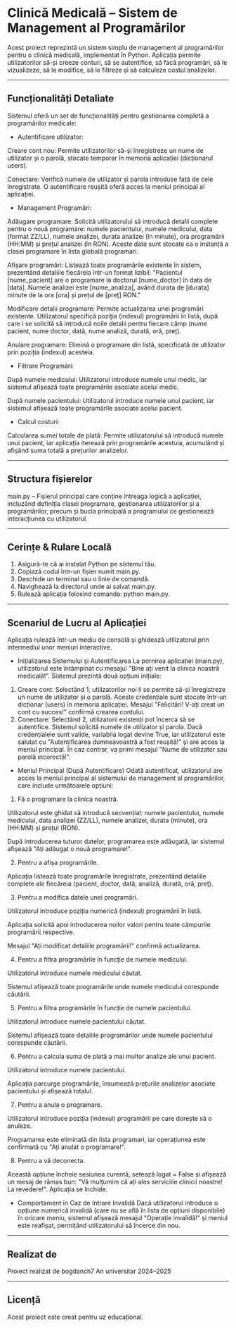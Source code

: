 # Clinică Medicală – Sistem de Management al Programărilor

Acest proiect reprezintă un sistem simplu de management al programărilor pentru o clinică medicală, implementat în Python. Aplicația permite utilizatorilor să-și creeze conturi, să se autentifice, să facă programări, să le vizualizeze, să le modifice, să le filtreze și să calculeze costul analizelor.

---

## Funcționalități Detaliate

Sistemul oferă un set de funcționalități pentru gestionarea completă a programărilor medicale:

- Autentificare utilizator:

Creare cont nou: Permite utilizatorilor să-și înregistreze un nume de utilizator și o parolă, stocate temporar în memoria aplicației (dicționarul users).

Conectare: Verifică numele de utilizator și parola introduse față de cele înregistrate. O autentificare reușită oferă acces la meniul principal al aplicației.

- Management Programări:

Adăugare programare: Solicită utilizatorului să introducă detalii complete pentru o nouă programare: numele pacientului, numele medicului, data (format ZZ/LL), numele analizei, durata analizei (în minute), ora programării (HH:MM) și prețul analizei (în RON). Aceste date sunt stocate ca o instanță a clasei programare în lista globală programari.

Afișare programări: Listează toate programările existente în sistem, prezentând detaliile fiecăreia într-un format lizibil: "Pacientul [nume_pacient] are o programare la doctorul [nume_doctor] în data de [data]. Numele analizei este [nume_analiza], având durata de [durata] minute de la ora [ora] și prețul de [preț] RON."

Modificare detalii programare: Permite actualizarea unei programări existente. Utilizatorul specifică poziția (indexul) programării în listă, după care i se solicită să introducă noile detalii pentru fiecare câmp (nume pacient, nume doctor, dată, nume analiză, durată, oră, preț).

Anulare programare: Elimină o programare din listă, specificată de utilizator prin poziția (indexul) acesteia.

- Filtrare Programări:

După numele medicului: Utilizatorul introduce numele unui medic, iar sistemul afișează toate programările asociate acelui medic.

După numele pacientului: Utilizatorul introduce numele unui pacient, iar sistemul afișează toate programările asociate acelui pacient.

- Calcul costuri:

Calcularea sumei totale de plată: Permite utilizatorului să introducă numele unui pacient, iar aplicația iterează prin programările acestuia, acumulând și afișând suma totală a prețurilor analizelor.

---

## Structura fișierelor

main.py – Fișierul principal care conține întreaga logică a aplicației, incluzând definiția clasei programare, gestionarea utilizatorilor și a programărilor, precum și bucla principală a programului ce gestionează interacțiunea cu utilizatorul.

---

## Cerințe & Rulare Locală

1. Asigură-te că ai instalat Python pe sistemul tău.
2. Copiază codul într-un fișier numit main.py.
3. Deschide un terminal sau o linie de comandă.
4. Navighează la directorul unde ai salvat main.py.
5. Rulează aplicația folosind comanda: python main.py.

---

## Scenariul de Lucru al Aplicației

Aplicația rulează într-un mediu de consolă și ghidează utilizatorul prin intermediul unor meniuri interactive.

- Inițializarea Sistemului și Autentificarea
La pornirea aplicației (main.py), utilizatorul este întâmpinat cu mesajul "Bine ați venit la clinica noastră medicală!". Sistemul prezintă două opțiuni inițiale:

1. Creare cont: Selectând 1, utilizatorilor noi li se permite să-și înregistreze un nume de utilizator și o parolă. Aceste credențiale sunt stocate într-un dicționar (users) în memoria aplicației. Mesajul "Felicitări! V-ați creat un cont cu succes!" confirmă crearea contului.
2. Conectare: Selectând 2, utilizatorii existenți pot încerca să se autentifice. Sistemul solicită numele de utilizator și parola. Dacă credențialele sunt valide, variabila logat devine True, iar utilizatorul este salutat cu "Autentificarea dumneavoastră a fost reușită!" și are acces la meniul principal. În caz contrar, va primi mesajul "Nume de utilizator sau parolă incorectă!".

- Meniul Principal (După Autentificare)
Odată autentificat, utilizatorul are acces la meniul principal al sistemului de management al programărilor, care include următoarele opțiuni:

1. Fă o programare la clinica noastră.

Utilizatorul este ghidat să introducă secvențial: numele pacientului, numele medicului, data analizei (ZZ/LL), numele analizei, durata (minute), ora (HH:MM) și prețul (RON).

După introducerea tuturor datelor, programarea este adăugată, iar sistemul afișează "Ați adăugat o nouă programare!".

2. Pentru a afișa programările.

Aplicația listează toate programările înregistrate, prezentând detaliile complete ale fiecăreia (pacient, doctor, dată, analiză, durată, oră, preț).

3. Pentru a modifica datele unei programări.

Utilizatorul introduce poziția numerică (indexul) programării în listă.

Aplicația solicită apoi introducerea noilor valori pentru toate câmpurile programării respective.

Mesajul "Ați modificat detaliile programării!" confirmă actualizarea.

4. Pentru a filtra programările în funcție de numele medicului.

Utilizatorul introduce numele medicului căutat.

Sistemul afișează toate programările unde numele medicului corespunde căutării.

5. Pentru a filtra programările în funcție de numele pacientului.

Utilizatorul introduce numele pacientului căutat.

Sistemul afișează toate detaliile programărilor unde numele pacientului corespunde căutării.

6. Pentru a calcula suma de plată a mai multor analize ale unui pacient.

Utilizatorul introduce numele pacientului.

Aplicația parcurge programările, însumează prețurile analizelor asociate pacientului și afișează totalul.

7. Pentru a anula o programare.

Utilizatorul introduce poziția (indexul) programării pe care dorește să o anuleze.

Programarea este eliminată din lista programari, iar operațiunea este confirmată cu "Ați anulat o programare!".

8. Pentru a vă deconecta.

Această opțiune încheie sesiunea curentă, setează logat = False și afișează un mesaj de rămas bun: "Vă mulțumim că ați ales serviciile clinicii noastre! La revedere!". Aplicația se închide.

- Comportament în Caz de Intrare Invalidă
Dacă utilizatorul introduce o opțiune numerică invalidă (care nu se află în lista de opțiuni disponibile) în oricare meniu, sistemul afișează mesajul "Operație invalidă!" și meniul este reafișat, permițând utilizatorului să încerce din nou.

---

## Realizat de

Proiect realizat de bogdanch7
An universitar 2024–2025

---

## Licență

Acest proiect este creat pentru uz educațional.
